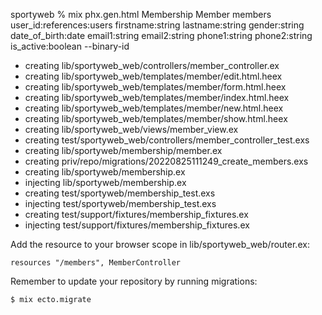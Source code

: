 sportyweb % mix phx.gen.html Membership Member members user_id:references:users firstname:string lastname:string gender:string date_of_birth:date email1:string email2:string phone1:string phone2:string is_active:boolean --binary-id
* creating lib/sportyweb_web/controllers/member_controller.ex
* creating lib/sportyweb_web/templates/member/edit.html.heex
* creating lib/sportyweb_web/templates/member/form.html.heex
* creating lib/sportyweb_web/templates/member/index.html.heex
* creating lib/sportyweb_web/templates/member/new.html.heex
* creating lib/sportyweb_web/templates/member/show.html.heex
* creating lib/sportyweb_web/views/member_view.ex
* creating test/sportyweb_web/controllers/member_controller_test.exs
* creating lib/sportyweb/membership/member.ex
* creating priv/repo/migrations/20220825111249_create_members.exs
* creating lib/sportyweb/membership.ex
* injecting lib/sportyweb/membership.ex
* creating test/sportyweb/membership_test.exs
* injecting test/sportyweb/membership_test.exs
* creating test/support/fixtures/membership_fixtures.ex
* injecting test/support/fixtures/membership_fixtures.ex

Add the resource to your browser scope in lib/sportyweb_web/router.ex:

    resources "/members", MemberController


Remember to update your repository by running migrations:

    $ mix ecto.migrate


